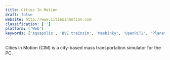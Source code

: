 ```yaml
---
title: Cities In Motion
draft: false 
website: http://www.citiesinmotion.com
classification: ['']
platform: ['Web']
keywords: ['Aquapolis', 'BVE trainsim', 'Mashinky', 'OpenRCT2', 'Planet Coaster', 'Railroad Tycoon', 'SimCity BuildIt', 'Simutrans', 'Stonehearth', 'TheoTown', 'Train Valley', 'TrainStation', 'Transport Giant', 'Transport Tycoon Deluxe', 'eCity', 'openBVE']
---
```

Cities in Motion (CIM) is a city-based mass transportation simulator for the PC.